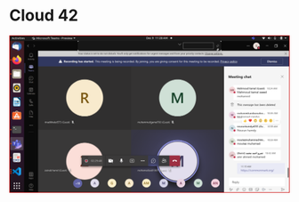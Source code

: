 # Cloud 42

![](https://github.com/FatmaKhaled/DevOpsCloudLec2/blob/main/img/Screenshot%20from%202021-12-09%2011-28-28.png)